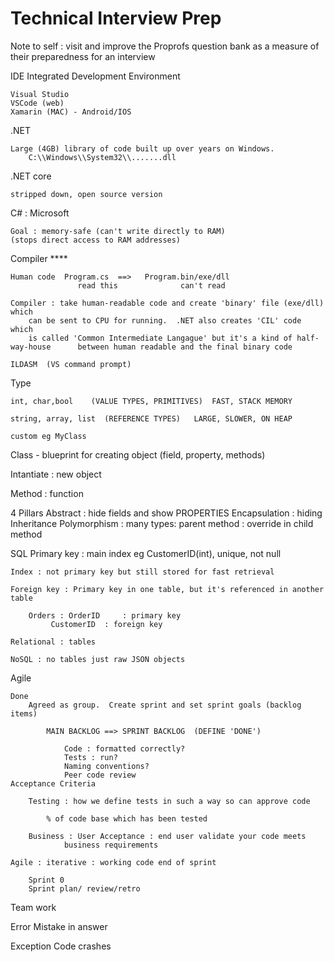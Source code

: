 # Technical Interview Prep

Note to self : visit and improve the Proprofs question bank as a measure of their preparedness for an interview

IDE Integrated Development Environment

    Visual Studio
    VSCode (web)
    Xamarin (MAC) - Android/IOS

.NET

    Large (4GB) library of code built up over years on Windows.
    	C:\\Windows\\System32\\.......dll

.NET core

    stripped down, open source version

C# : Microsoft

    Goal : memory-safe (can't write directly to RAM)
    (stops direct access to RAM addresses)

Compiler ****

    Human code  Program.cs  ==>   Program.bin/exe/dll
                   read this              can't read 
    
    Compiler : take human-readable code and create 'binary' file (exe/dll) which
    	can be sent to CPU for running.  .NET also creates 'CIL' code which
    	is called 'Common Intermediate Langague' but it's a kind of half-way-house 		between human readable and the final binary code
    
    ILDASM  (VS command prompt)

Type

    int, char,bool    (VALUE TYPES, PRIMITIVES)  FAST, STACK MEMORY
    
    string, array, list  (REFERENCE TYPES)   LARGE, SLOWER, ON HEAP
    
    custom eg MyClass

Class - blueprint for creating object (field, property, methods)

Intantiate : new object

Method : function

4 Pillars
Abstract : hide fields and show PROPERTIES
Encapsulation : hiding
Inheritance
Polymorphism : many types: parent method : override in child method

SQL
Primary key : main index eg CustomerID(int), unique, not null

    Index : not primary key but still stored for fast retrieval
    
    Foreign key : Primary key in one table, but it's referenced in another table
    
    	Orders : OrderID     : primary key
    		 CustomerID  : foreign key
    
    Relational : tables
    
    NoSQL : no tables just raw JSON objects

Agile

    Done
    	Agreed as group.  Create sprint and set sprint goals (backlog items)
    			
    		MAIN BACKLOG ==> SPRINT BACKLOG  (DEFINE 'DONE')
    
    			Code : formatted correctly?
    			Tests : run?
    			Naming conventions?
    			Peer code review
    Acceptance Criteria
    
    	Testing : how we define tests in such a way so can approve code
    
    		% of code base which has been tested
    
    	Business : User Acceptance : end user validate your code meets
    			business requirements
    
    Agile : iterative : working code end of sprint
    
    	Sprint 0 
    	Sprint plan/ review/retro

Team work

Error	Mistake in answer

Exception	Code crashes

<script>

    var x = 100;    // global scope
    
    var y = function (){
    
    	var z = 200;  // function scope 
    
    	for (var i=0;i<10;i++){
    		let a = 500;
    	}
    }

Class Dog{
string name;
}

    Main(){
    	var d = new Dog();
    	d.name="Fido";
    }

Control Flow

    if, else if, switch
    
    while(x<10)
    do {}  while (x<10)
    for ( 1 to 10)  
    for (int i=0;i<10;i++)
    foreach (every item in array/collection)

String = array of char[] = {'h','e','l','l','o'}

int 16/32/64 number of bits used short/int/long

decimal 128 bits perfect rounding with money

float 32 / double 64 var x = 2.0; default is DOUBLE 64 bit

Null string x = null;

    CAN'T DO   int x = null;
         	        int? x = null;

1. C# Basics

2.1 IDE

What is an IDE
What is Visual Studio
Downloading Visual Studio
Introduction to .NET
What is C#
Understanding the compiler
“Hello World”
Basic debugging
2.2 variables, Types, Control Flows & Exceptions

Variables and variable types
Data Types
Strings
Integers
Floats
Doubles
Null
Etc.
Null reference exceptions
Casting
Care in casting floats and doubles
If statements
Nested If statements
Conditional (ternary) Operator
Switch statement
Iterating (Loops)
For
Foreach
While
Jumping
Break
Continue
Goto
Return
Throw **
Throw exceptions & raising errors
Handling exceptions
Try
Catch
Chaining Catch blocks
Throw
3. Objects, Classes & OOP

Creating a VS project
Understanding namespaces
What is a class
Instantiation
Instantiation & Objects
Class constructors (initialisation)
The difference between Value Types and Reference Types
Methods
Method Types
Void
Method overriding? TBD
Method overloading
Encapsulation
Access Modifier types
Abstraction
Inheritance
Polymorphism – ‘Many shapes’ or single interface to many types
Example walkthroughs
SOLID Principles
4. Collections

Arrays
Lists
Dictionaries
Stack

Loops
Conditional if..else..
Exception try..catch..finally
String manipulate

Random Terms

META : data about data

    PHOTO : raw data
    	TIME TAKEN : metadata about photo
    	TAG FACE   : metadata

var function DoThis() {
// run some code here
}

var x = function(c){
// run some code here
}

var x = ()=>{
// run some code
}

var x = c =>{}

DoThis();

Random Term Review

Threading : one MAIN THREAD (public static void Main(string[] args)) plus sub-threads to do extra work
Tasks : clean way for programmer to initiate background threads without worrying about the detail
(Javascript has : WebWorker)
Thread-aware code take advantage of multi-core CPUs
Single-threaded application
C# ==> get away from problems in C / C++ where you manage memory and raw processes directly
Container :
Collection :
List()
List<T> = has [0] index so yes, can reach in and get middle item
Generics uses general type <T>
Stack<T> NO - only top item
Queue<T> NO - add at end, remove from front
Dictionary<Tkey,Tvalue>
Array : Fixed-size (much faster)
Collection : variable-size
Templates
Namespace : Container for our code
namespace x { class myClass {} }
namespace y { class myClass {} }
x.myClass
y.myclass
Servers
Docker : mini-server SHARES CORE 'KERNEL' AND EXPOSES UNIQUE 'WORK AREA' to store and use code
Containers : unique workspaces
Serverless architecture
Classes : Inheritance
Parent ,
Child : Parent (one parent only)
Interface (use multiple interfaces)
Interface : fully blank : does force you to create a certain method
IEnumerable : GetEnumerator which allows to count eg over an array
IComparable : CompareTo() which allows us to compare 2 objects by eg size, weight, color
Encapsulation : hiding code or exposing code
Access Modifier
private : in this class only
public : any class
internal : in same 'workspace' = 'assembly' which is the unit of compiled code, EXE or DLL
protected : access in this class and any child 'derived' classes
EXE run code
DLL reference code (library)
BASE : Parent class
DERIVED : Child class
static
class Parent {
void DoThis(){ // do something } // INSTANCE METHOD
static void DoThat(){ }
}
Main() {
var p01 = new Parent(); // p01 is an INSTANCE
p01.DoThis(); // P01.DoThis()
Parent.DoThat();
}

100 Random Terms
Abstraction : both hide (irrelevant) but also reveal essential (properties with get;set;) to external code. Keeps code neat.
Encapsulation : hiding code
Inheritance : BASE = Parent class ===> DERIVED = Child = Sub class
Polymorphism : Parent method : override this in child method. Poly = many, Morph = type/form . Allows runtime method to be changed.
Sealed class has no ... child (derived) classes
Class can inherit from one class but can USE / IMPLEMENT MULTIPLE INTERFACES
Interface : FORCES CERTAIN BEHAVIOUR
IEnumerable : can 'count' eg over an array
IComparable : can 'compare' items to sort
Abstract class CONTAINS AT LEAST ONE ABSTRACT METHOD
abstract void DoThis(); PARENT CLASS
override void DoThis(){ // code }

Interface : blank (abstract) methods

Abstract class : blank (abstract) and regular methods

Class : methods	CONCRETE

data types
agile
scrum
sprint
sprint 0 : pre-planning, setup environment
done
scrum master : servant leader, clear impediments
product owner : liaise with client
sprint : 2-4 weeks
dev team : 3-9
waterfall : fixed structure : analyse, plan, design, build, test, live
agile : build code in iterations : start simple. Then add 1 unit of functionality at a time. Customer gets working code. Embrace flexibility.
kanban : limit of tasks in use : continuous flow of work
xp : extreme programming = pair programming
spiral = agile
TDD test driven : tests written in UNIT TESTS (HARD CODED)
BDD behaviour driven : tests written in PLAIN ENGLISH
v-model : waterfall + extensive testing (good for military)
Javascript : weakly typed
C# : strongly typed
SQL : Structured query language
LINQ : Microsoft C# query to database
Relational database : tables are RELATED
MYSQL free opensource
SQLITE free opensource small (phones)
UNIX (paid)
MAC : IS UNIX
APACHE : free website
LINUX : free unix-like
UBUNTU : most common linux download
RED HAT : linux for businesses
devops
NOSQL stores data as JSON
JSON { field1:"data1", field2: 999} javascript object notation
AJAX : get data without page refresh
CRUD : CREATE READ UPDATE DELETE
INSERT = CREATE
SELECT = READ
KALI : IT Security : hacking tools
primary key UNIQUE ID IN TABLE
foreign key LINKS 2 TABLES
SOLID : GOOD CODING : .. SINGLE RESPONSIBILITY
CSS Media query : screen min/max-width:800px
var public / function scoped
z=500; // public
function x(){ var y = 10; z=50;}
// no y here

let IS BLOCK SCOPE

    function dothis(){
    	if(x>10){  let p=true; }
    }

.net : WINDOWS ONLY : C#, C++
.net core : mini (new) version for web
.net framework = .net

wpf has GUI
console app text only

=================

constructor : Method called when you CREATE A NEW OBJECT (Instantiate)
called when use 'New' keyword
Class Parent{}
Main(){ var p = new Parent(); }
Default constructor
class X{
public X(){}
}

Class Instructions (template) for building a new object
Object created from a class
Instantiate create object from class

cast = CHANGE TYPE

    2.5 ==> 2
       double   int                     (int)d

box = CHANGE TYPE TO OBJECT

parse string "{"a":1,"b":2}" ==> take string MAKE (JSON) OBJECT
TryParse() SAFE
ParseInt() DANGEROUS

convert

script : line 1, to end
javascript : compile 'live' as you go

GUI ==> objects eg button, dropdown

Events ==> 'click' 'hover'

OOP : attach code to OBJECTS EG BUTTON, DROPDOWN BOX

OOP = OBJECT ORIENTED = MEANS 'objects' which we attach code to
button onclick()

BASH	Command line on MAC / Linux
Terminal on MAC
CMD	Old command line
Powershell	New command line
GitBash	Application to emulates (copies) the Linux environment
MD	Windows command
mkdir	Linux command

Random Review

Inheritance class Child : Parent

Interface : blank class, one method (can be more) which is fully blank

    Interface IDoThis{							// COMPLETELY ABSTRACT : NO CODE
    	// no fields
    	// yes properties
    	int x {get;set;} 		// PROPERTY
    	DoThis();   // BLANK
    }
    
    class x : y, Iinterface01, Iinterface02, IDoThis{			// CONCRETE CLASS : ALL CODE FILLED
    	public int x {get;set;}  	// must be declared
    	public void DoThis(){} 		// must be declared
    }

Abstract class : mix of blank (abstract) methods and real methods

    abstract class MyClass{
    	
    	void RealMethod(){ // real code} 				// GOOD CODE
    
    	abstract void  AbstractMethod();   // no code 			// MISSING CODE 
    
    }
    
    
    class Child : MyClass{							// this is now CONCRETE
    	void AbstractMethod(){  // REAL CODE }	
    }

Can only INSTANTIATE A CONCRETE CLASS !!!!

Agile : simple first then build ITERATIVELY AND PROGESSIVELY MORE COMPLEX
Sprint : goal is working code (NEXT ITERATION)
Waterfall : ANALYSIS, DESIGN, BUILD, TEST, RELEASE
Kanban : continuous with limiting of number of active tasks
Compiler csc.exe C Sharp Compiler !!!

    .CS  text   ==> IL  Intermediate Language
    
    C#, C++, VB ==>  IL    (ILDASM)            ==>  at RUNTIME ==> CLR  common language runtime : OPTIVMISED FOR
    								HARDWARE (CPU/RAM)

Agile

    agilemanifesto.org
    
    increments : using Scrum which has sprints

cripting : 'top-down' line-by-line
OOP : code attached to OBJECTS eg Button : EVENT ==> RUN CODE ((EVENT HANDLER)) ==> DELEGATE ==> Method(s)
4 pillars :
Abstract	hide code ('_fields') also expose publicly code ('properties'){get;set;}
Encapsulation	hides code
Inherit	Parent Base Class : properties / fields/ methods also in Derived Child Class
Polymorphism	subclasses : have own version of methods declared in parent
Parent : HaveAParty(){ // parent code }
Child : override HaveAParty(){ // unique code here }
Class	Blueprint for creating objects : contains FIELDS, PROPERTIES, METHODS, EVENTS
Instantiate	Create object using new keyword var object01 = new MyClass();
Constructor	Method called with new .. keyword
Class
Abstract Class	Cannot instantiate because code incomplete. Contains empty methods marked as
'abstract'
abstract class Parent{
abstract void DoThis();
}
class Child : Parent{
override void DoThis(){}
}
Concrete Class	has all code present
Interface

Polymorphism	class Parent{
virtual void DoThis(){}	// virtual = 'can override if you wish'
}
class Child{
override DoThis(){}
}

Field	_private
Property	public {get;set}
Method	= Function
Access Modifiers	public private
internal inside .exe or .dll ASSEMBLY .apk .app
protected parent base and all child derived classes
Struct	mini Class
Collection	list, dictionary, queue, stack
Generic	<T> for type int, bool, MyClass, Customer
var vs let in Javascript	var global, let is block scoped
Angular
React
Vue
Queue
Stack
Dictionary
Array
LinkedList	shortcuts to next item
Sealed	has no Child Derived classes